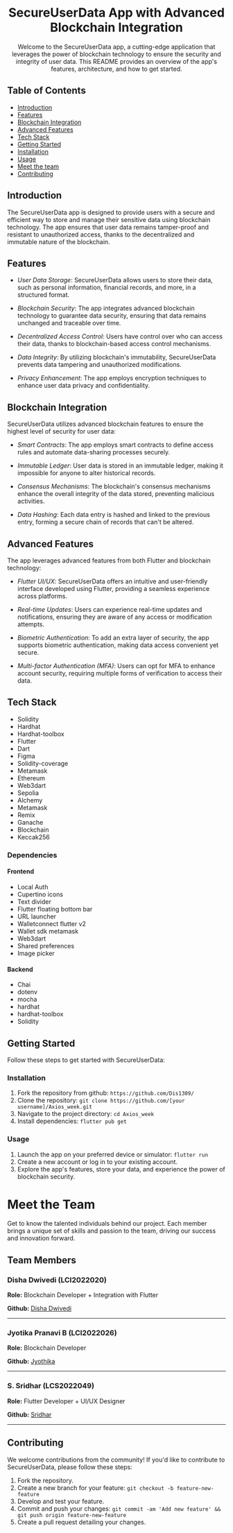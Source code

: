 <h1 align='center'>SecureUserData App with Advanced Blockchain Integration
</h1>

<p align="center">
Welcome to the SecureUserData app, a cutting-edge application that leverages the power of blockchain technology to ensure the security and integrity of user data. This README provides an overview of the app's features, architecture, and how to get started.
</p>

## Table of Contents

- [Introduction](#introduction)
- [Features](#features)
- [Blockchain Integration](#blockchain-integration)
- [Advanced Features](#advanced-features)
- [Tech Stack](#tech-stack)
- [Getting Started](#getting-started)
- [Installation](#installation)
- [Usage](#usage)
- [Meet the team](#meet-the-team)
- [Contributing](#contributing)

## Introduction

The SecureUserData app is designed to provide users with a secure and efficient way to store and manage their sensitive data using blockchain technology. The app ensures that user data remains tamper-proof and resistant to unauthorized access, thanks to the decentralized and immutable nature of the blockchain.

## Features

- *User Data Storage*: SecureUserData allows users to store their data, such as personal information, financial records, and more, in a structured format.

- *Blockchain Security*: The app integrates advanced blockchain technology to guarantee data security, ensuring that data remains unchanged and traceable over time.

- *Decentralized Access Control*: Users have control over who can access their data, thanks to blockchain-based access control mechanisms.

- *Data Integrity*: By utilizing blockchain's immutability, SecureUserData prevents data tampering and unauthorized modifications.

- *Privacy Enhancement*: The app employs encryption techniques to enhance user data privacy and confidentiality.

## Blockchain Integration

SecureUserData utilizes advanced blockchain features to ensure the highest level of security for user data:

- *Smart Contracts*: The app employs smart contracts to define access rules and automate data-sharing processes securely.

- *Immutable Ledger*: User data is stored in an immutable ledger, making it impossible for anyone to alter historical records.

- *Consensus Mechanisms*: The blockchain's consensus mechanisms enhance the overall integrity of the data stored, preventing malicious activities.

- *Data Hashing*: Each data entry is hashed and linked to the previous entry, forming a secure chain of records that can't be altered.

## Advanced Features

The app leverages advanced features from both Flutter and blockchain technology:

- *Flutter UI/UX*: SecureUserData offers an intuitive and user-friendly interface developed using Flutter, providing a seamless experience across platforms.

- *Real-time Updates*: Users can experience real-time updates and notifications, ensuring they are aware of any access or modification attempts.

- *Biometric Authentication*: To add an extra layer of security, the app supports biometric authentication, making data access convenient yet secure.

- *Multi-factor Authentication (MFA)*: Users can opt for MFA to enhance account security, requiring multiple forms of verification to access their data.

## Tech Stack

- Solidity
- Hardhat
- Hardhat-toolbox
- Flutter 
- Dart
- Figma
- Solidity-coverage
- Metamask
- Ethereum
- Web3dart
- Sepolia
- Alchemy
- Metamask
- Remix
- Ganache
- Blockchain
- Keccak256

### Dependencies

#### Frontend

- Local Auth 
- Cupertino icons
- Text divider
- Flutter floating bottom bar
- URL launcher
- Walletconnect flutter v2
- Wallet sdk metamask
- Web3dart
- Shared preferences
- Image picker

#### Backend

- Chai
- dotenv
- mocha
- hardhat
- hardhat-toolbox
- Solidity

## Getting Started

Follow these steps to get started with SecureUserData:

### Installation

1. Fork the repository from github: `https://github.com/Dis1309/`
2. Clone the repository: `git clone https://github.com/[your username]/Axios_week.git`
3. Navigate to the project directory: `cd Axios_week`
4. Install dependencies: `flutter pub get`

### Usage

1. Launch the app on your preferred device or simulator: `flutter run`
2. Create a new account or log in to your existing account.
3. Explore the app's features, store your data, and experience the power of blockchain security.

# Meet the Team

Get to know the talented individuals behind our project. Each member brings a unique set of skills and passion to the team, driving our success and innovation forward.

## Team Members

### Disha Dwivedi (LCI2022020)

**Role:** Blockchain Developer + Integration with Flutter

**Github:** [Disha Dwivedi](https://github.com/Dis1309/)

---

### Jyotika Pranavi B (LCI2022026)

**Role:** Blockchain Developer

**Github:** [Jyothika](https://github.com/jyothikap/)

---

### S. Sridhar (LCS2022049)

**Role:** Flutter Developer + UI/UX Designer

**Github:** [Sridhar](https://github.com/Illuminati9/)

---


## Contributing

We welcome contributions from the community! If you'd like to contribute to SecureUserData, please follow these steps:

1. Fork the repository.
2. Create a new branch for your feature: `git checkout -b feature-new-feature`
3. Develop and test your feature.
4. Commit and push your changes: `git commit -am 'Add new feature' && git push origin feature-new-feature`
5. Create a pull request detailing your changes.


